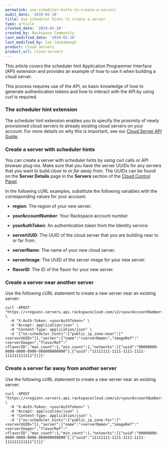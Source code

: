 ```yaml
---
permalink: use-scheduler-hints-to-create-a-server/
audit_date: '2019-02-18'
title: Use scheduler hints to create a server
type: article
created_date: '2019-02-18'
created_by: Rackspace Community
last_modified_date: '2019-02-18'
last_modified_by: Cat lookabaugh
product: Cloud Servers
product_url: cloud-servers
---
```


This article covers the scheduler hint Application Programmer Interface (API)
extension and provides an example of how to use it when building a cloud server.

This process requires use of the API, so basic knowledge of how to generate
authentication tokens and how to interact with the API by using curl is required.

### The scheduler hint extension

The scheduler hint extension enables you to specify the proximity of newly
provisioned cloud servers to already existing cloud servers on your account.
For more details on why this is important, see our
[Cloud Server API Guide](https://developer.rackspace.com/docs/cloud-servers/v2/extensions/ext-sched-hint/).

### Create a server with scheduler hints

You can create a server with scheduler hints by using curl calls or API browser
plug-ins. Make sure that you have the server UUIDs for any servers that you want
to build *close to* or *far away* from. The UUIDs can be found on the
**Server Details** page in the **Servers** section of the
[Cloud Control Panel](https:\\login.rackspace.com).

In the following cURL examples, substitute the following variables with the
corresponding values for your account:

- **region**: The region of your new server.

- **yourAccountNumber**: Your Rackspace account number.

- **yourAuthToken**: An authentication token from the Identity service.

- **serverUUID**: The UUID of the cloud server that you are building near to or far from.

- **serverName**: The name of your new cloud server.

- **serverImage**: The UUID of the server image for your new server.

- **flavorID**: The ID of the flavor for your new server.


### Create a server near another server

Use the following cURL statement to create a new server near an existing server:

    curl -XPOST "https://<region>.servers.api.rackspacecloud.com/v2/<yourAccountNumber>/servers" \
      -H "X-Auth-Token: <yourAuthToken>" \
      -H "Accept: application/json" \
      -H "Content-Type: application/json" \
      -d '{"os:scheduler_hints":{"public_ip_zone:near":["<serverUUID>"]},"server":{"name":"<serverName>","imageRef":"<serverImage>","flavorRef":"<flavorID","max_count":1,"min_count":1,"networks":[{"uuid":"00000000-0000-0000-0000-000000000000"},{"uuid":"11111111-1111-1111-1111-111111111111"}]}}'


### Create a server far away from another server

Use the following cURL statement to create a new server near an existing server:

    curl -XPOST "https://<region>.servers.api.rackspacecloud.com/v2/<yourAccountNumber>/servers" \
      -H "X-Auth-Token: <yourAuthToken>" \
      -H "Accept: application/json" \
      -H "Content-Type: application/json" \
      -d '{"os:scheduler_hints":{"public_ip_zone:far":["<serverUUID>"]},"server":{"name":"<serverName>","imageRef":"<serverImage>","flavorRef":"<flavorID","max_count":1,"min_count":1,"networks":[{"uuid":"00000000-0000-0000-0000-000000000000"},{"uuid":"11111111-1111-1111-1111-111111111111"}]}}'